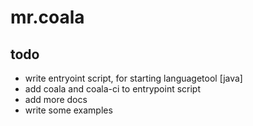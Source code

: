 # mr.coala

## todo

- write entryoint script, for starting languagetool [java]
- add coala and coala-ci to entrypoint script
- add more docs
- write some examples 
